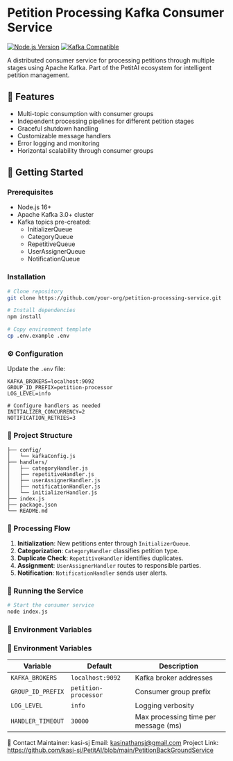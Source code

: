 # Petition Processing Kafka Consumer Service

[![Node.js Version](https://img.shields.io/badge/node-%3E%3D16.0.0-brightgreen)](https://nodejs.org/)
[![Kafka Compatible](https://img.shields.io/badge/Apache_Kafka-3.0+-blue)](https://kafka.apache.org/)

A distributed consumer service for processing petitions through multiple stages using Apache Kafka. Part of the PetitAI ecosystem for intelligent petition management.

## 📌 Features

- Multi-topic consumption with consumer groups
- Independent processing pipelines for different petition stages
- Graceful shutdown handling
- Customizable message handlers
- Error logging and monitoring
- Horizontal scalability through consumer groups

## 🚀 Getting Started

### Prerequisites
- Node.js 16+
- Apache Kafka 3.0+ cluster
- Kafka topics pre-created:
    - InitializerQueue
    - CategoryQueue
    - RepetitiveQueue
    - UserAssignerQueue
    - NotificationQueue

### Installation
```bash
# Clone repository
git clone https://github.com/your-org/petition-processing-service.git

# Install dependencies
npm install

# Copy environment template
cp .env.example .env
```

### ⚙️ Configuration
Update the `.env` file:
```
KAFKA_BROKERS=localhost:9092
GROUP_ID_PREFIX=petition-processor
LOG_LEVEL=info

# Configure handlers as needed
INITIALIZER_CONCURRENCY=2
NOTIFICATION_RETRIES=3
```

### 📂 Project Structure
```
├── config/
│   └── kafkaConfig.js
├── handlers/
│   ├── categoryHandler.js
│   ├── repetitiveHandler.js
│   ├── userAssignerHandler.js
│   ├── notificationHandler.js
│   └── initializerHandler.js
├── index.js
├── package.json
└── README.md
```

### 🚦 Processing Flow
1. **Initialization**: New petitions enter through `InitializerQueue`.
2. **Categorization**: `CategoryHandler` classifies petition type.
3. **Duplicate Check**: `RepetitiveHandler` identifies duplicates.
4. **Assignment**: `UserAssignerHandler` routes to responsible parties.
5. **Notification**: `NotificationHandler` sends user alerts.

### 🏃 Running the Service
```bash
# Start the consumer service
node index.js
```

### 🔧 Environment Variables
### 🔧 Environment Variables

| Variable         | Default              | Description                        |
|------------------|----------------------|------------------------------------|
| `KAFKA_BROKERS`  | `localhost:9092`     | Kafka broker addresses             |
| `GROUP_ID_PREFIX`| `petition-processor` | Consumer group prefix              |
| `LOG_LEVEL`      | `info`               | Logging verbosity                  |
| `HANDLER_TIMEOUT`| `30000`              | Max processing time per message (ms)|

📧 Contact
Maintainer: kasi-sj
Email: kasinathansj@gmail.com
Project Link: https://github.com/kasi-sj/PetitAI/blob/main/PetitionBackGroundService